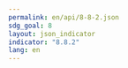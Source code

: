 ```yaml
---
permalink: en/api/8-8-2.json
sdg_goal: 8
layout: json_indicator
indicator: "8.8.2"
lang: en
---
```

